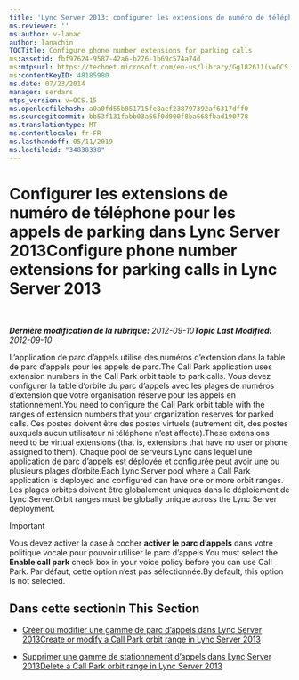 ```yaml
---
title: 'Lync Server 2013: configurer les extensions de numéro de téléphone pour les appels en stationnement'
ms.reviewer: ''
ms.author: v-lanac
author: lanachin
TOCTitle: Configure phone number extensions for parking calls
ms:assetid: fbf97624-9587-42a6-b276-1b69c574a74d
ms:mtpsurl: https://technet.microsoft.com/en-us/library/Gg182611(v=OCS.15)
ms:contentKeyID: 48185980
ms.date: 07/23/2014
manager: serdars
mtps_version: v=OCS.15
ms.openlocfilehash: a0a0fd55b851715fe8aef238797392af6317dff0
ms.sourcegitcommit: bb53f131fabb03a66f0d000f8ba668fbad190778
ms.translationtype: MT
ms.contentlocale: fr-FR
ms.lasthandoff: 05/11/2019
ms.locfileid: "34838338"
---
```

<div data-xmlns="http://www.w3.org/1999/xhtml">

<div class="topic" data-xmlns="http://www.w3.org/1999/xhtml" data-msxsl="urn:schemas-microsoft-com:xslt" data-cs="http://msdn.microsoft.com/en-us/">

<div data-asp="http://msdn2.microsoft.com/asp">

# <a name="configure-phone-number-extensions-for-parking-calls-in-lync-server-2013"></a><span data-ttu-id="229d2-102">Configurer les extensions de numéro de téléphone pour les appels de parking dans Lync Server 2013</span><span class="sxs-lookup"><span data-stu-id="229d2-102">Configure phone number extensions for parking calls in Lync Server 2013</span></span>

</div>

<div id="mainSection">

<div id="mainBody">

<span> </span>

<span data-ttu-id="229d2-103">_**Dernière modification de la rubrique:** 2012-09-10_</span><span class="sxs-lookup"><span data-stu-id="229d2-103">_**Topic Last Modified:** 2012-09-10_</span></span>

<span data-ttu-id="229d2-104">L’application de parc d’appels utilise des numéros d’extension dans la table de parc d’appels pour les appels de parc.</span><span class="sxs-lookup"><span data-stu-id="229d2-104">The Call Park application uses extension numbers in the Call Park orbit table to park calls.</span></span> <span data-ttu-id="229d2-105">Vous devez configurer la table d’orbite du parc d’appels avec les plages de numéros d’extension que votre organisation réserve pour les appels en stationnement.</span><span class="sxs-lookup"><span data-stu-id="229d2-105">You need to configure the Call Park orbit table with the ranges of extension numbers that your organization reserves for parked calls.</span></span> <span data-ttu-id="229d2-106">Ces postes doivent être des postes virtuels (autrement dit, des postes auxquels aucun utilisateur ni téléphone n’est affecté).</span><span class="sxs-lookup"><span data-stu-id="229d2-106">These extensions need to be virtual extensions (that is, extensions that have no user or phone assigned to them).</span></span> <span data-ttu-id="229d2-107">Chaque pool de serveurs Lync dans lequel une application de parc d’appels est déployée et configurée peut avoir une ou plusieurs plages d’orbite.</span><span class="sxs-lookup"><span data-stu-id="229d2-107">Each Lync Server pool where a Call Park application is deployed and configured can have one or more orbit ranges.</span></span> <span data-ttu-id="229d2-108">Les plages orbites doivent être globalement uniques dans le déploiement de Lync Server.</span><span class="sxs-lookup"><span data-stu-id="229d2-108">Orbit ranges must be globally unique across the Lync Server deployment.</span></span>

<div>


> [!IMPORTANT]  
> <span data-ttu-id="229d2-109">Vous devez activer la case à cocher <STRONG>activer le parc d’appels</STRONG> dans votre politique vocale pour pouvoir utiliser le parc d’appels.</span><span class="sxs-lookup"><span data-stu-id="229d2-109">You must select the <STRONG>Enable call park</STRONG> check box in your voice policy before you can use Call Park.</span></span> <span data-ttu-id="229d2-110">Par défaut, cette option n’est pas sélectionnée.</span><span class="sxs-lookup"><span data-stu-id="229d2-110">By default, this option is not selected.</span></span>



</div>

<div>

## <a name="in-this-section"></a><span data-ttu-id="229d2-111">Dans cette section</span><span class="sxs-lookup"><span data-stu-id="229d2-111">In This Section</span></span>

  - [<span data-ttu-id="229d2-112">Créer ou modifier une gamme de parc d’appels dans Lync Server 2013</span><span class="sxs-lookup"><span data-stu-id="229d2-112">Create or modify a Call Park orbit range in Lync Server 2013</span></span>](lync-server-2013-create-or-modify-a-call-park-orbit-range.md)

  - [<span data-ttu-id="229d2-113">Supprimer une gamme de stationnement d’appels dans Lync Server 2013</span><span class="sxs-lookup"><span data-stu-id="229d2-113">Delete a Call Park orbit range in Lync Server 2013</span></span>](lync-server-2013-delete-a-call-park-orbit-range.md)

</div>

</div>

<span> </span>

</div>

</div>

</div>

